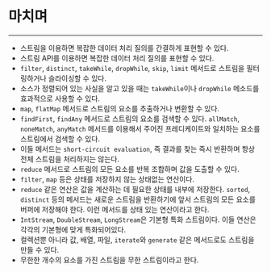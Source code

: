 # 마치며

---

- 스트림을 이용하면 복잡한 데이터 처리 질의를 간결하게 표현할 수 있다.
- 스트림 API를 이용하면 복잡한 데이터 처리 질의를 표현할 수 있다.
- `filter`, `distinct`, `takeWhile`, `dropWhile`, `skip`, `limit` 메서드로 스트림을 필터링하거나 슬라이싱할 수 있다.
- 소스가 정렬되어 있는 사실을 알고 있을 때는 `takeWhile`이나 `dropWhile` 메소드를 효과적으로 사용할 수 있다.
- `map`, `flatMap` 메서드로 스트림의 요소를 추출하거나 변환할 수 있다.
- `findFirst`, `findAny` 메서드로 스트림의 요소를 검색할 수 있다. `allMatch`, `noneMatch`, `anyMatch` 메서드를 이용해서 주어진 프레디케이트와 일치하는 요소를 스트림에서 검색할 수 있다.
- 이들 메서드는 `short-circuit evaluation`, 즉 결과를 찾는 즉시 반환하며 항상 전체 스트림을 처리하지는 않는다.
- `reduce` 메서드로 스트림의 모든 요소를 반복 조합하며 값을 도출할 수 있다.
- `filter`, `map` 등은 상태를 저장하지 않는 상태없는 연산이다.
- `reduce` 같은 연산은 값을 계산하는 데 필요한 상태를 내부에 저장한다. `sorted`, `distinct` 등의 메서드는 새로운 스트림을 반환하기에 앞서 스트림의 모든 요소를 버퍼에 저장해야 한다. 이런 메서드를 상태 있는 연산이라고 한다.
- `IntStream`, `DoubleStream`, `LongStream`은 기본형 특화 스트림이다. 이들 연산은 각각의 기본형에 맞게 특화되어있다.
- 컬렉션뿐 아니라 값, 배열, 파일, `iterate`와 `generate` 같은 메서드로도 스트림을 만들 수 있다.
- 무한한 개수의 요소를 가진 스트림을 무한 스트림이라고 한다.